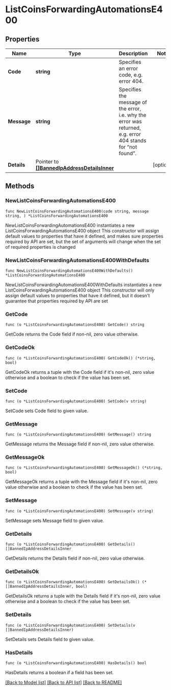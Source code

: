# ListCoinsForwardingAutomationsE400

## Properties

Name | Type | Description | Notes
------------ | ------------- | ------------- | -------------
**Code** | **string** | Specifies an error code, e.g. error 404. | 
**Message** | **string** | Specifies the message of the error, i.e. why the error was returned, e.g. error 404 stands for “not found”. | 
**Details** | Pointer to [**[]BannedIpAddressDetailsInner**](BannedIpAddressDetailsInner.md) |  | [optional] 

## Methods

### NewListCoinsForwardingAutomationsE400

`func NewListCoinsForwardingAutomationsE400(code string, message string, ) *ListCoinsForwardingAutomationsE400`

NewListCoinsForwardingAutomationsE400 instantiates a new ListCoinsForwardingAutomationsE400 object
This constructor will assign default values to properties that have it defined,
and makes sure properties required by API are set, but the set of arguments
will change when the set of required properties is changed

### NewListCoinsForwardingAutomationsE400WithDefaults

`func NewListCoinsForwardingAutomationsE400WithDefaults() *ListCoinsForwardingAutomationsE400`

NewListCoinsForwardingAutomationsE400WithDefaults instantiates a new ListCoinsForwardingAutomationsE400 object
This constructor will only assign default values to properties that have it defined,
but it doesn't guarantee that properties required by API are set

### GetCode

`func (o *ListCoinsForwardingAutomationsE400) GetCode() string`

GetCode returns the Code field if non-nil, zero value otherwise.

### GetCodeOk

`func (o *ListCoinsForwardingAutomationsE400) GetCodeOk() (*string, bool)`

GetCodeOk returns a tuple with the Code field if it's non-nil, zero value otherwise
and a boolean to check if the value has been set.

### SetCode

`func (o *ListCoinsForwardingAutomationsE400) SetCode(v string)`

SetCode sets Code field to given value.


### GetMessage

`func (o *ListCoinsForwardingAutomationsE400) GetMessage() string`

GetMessage returns the Message field if non-nil, zero value otherwise.

### GetMessageOk

`func (o *ListCoinsForwardingAutomationsE400) GetMessageOk() (*string, bool)`

GetMessageOk returns a tuple with the Message field if it's non-nil, zero value otherwise
and a boolean to check if the value has been set.

### SetMessage

`func (o *ListCoinsForwardingAutomationsE400) SetMessage(v string)`

SetMessage sets Message field to given value.


### GetDetails

`func (o *ListCoinsForwardingAutomationsE400) GetDetails() []BannedIpAddressDetailsInner`

GetDetails returns the Details field if non-nil, zero value otherwise.

### GetDetailsOk

`func (o *ListCoinsForwardingAutomationsE400) GetDetailsOk() (*[]BannedIpAddressDetailsInner, bool)`

GetDetailsOk returns a tuple with the Details field if it's non-nil, zero value otherwise
and a boolean to check if the value has been set.

### SetDetails

`func (o *ListCoinsForwardingAutomationsE400) SetDetails(v []BannedIpAddressDetailsInner)`

SetDetails sets Details field to given value.

### HasDetails

`func (o *ListCoinsForwardingAutomationsE400) HasDetails() bool`

HasDetails returns a boolean if a field has been set.


[[Back to Model list]](../README.md#documentation-for-models) [[Back to API list]](../README.md#documentation-for-api-endpoints) [[Back to README]](../README.md)


